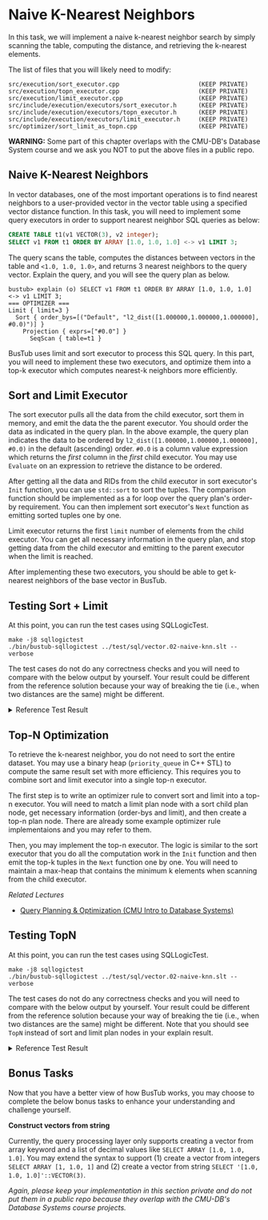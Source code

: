 # Naive K-Nearest Neighbors

In this task, we will implement a naive k-nearest neighbor search by simply scanning the table, computing the distance, and retrieving the k-nearest elements.

The list of files that you will likely need to modify:

```
src/execution/sort_executor.cpp                      (KEEP PRIVATE)
src/execution/topn_executor.cpp                      (KEEP PRIVATE)
src/execution/limit_executor.cpp                     (KEEP PRIVATE)
src/include/execution/executors/sort_executor.h      (KEEP PRIVATE)
src/include/execution/executors/topn_executor.h      (KEEP PRIVATE)
src/include/execution/executors/limit_executor.h     (KEEP PRIVATE)
src/optimizer/sort_limit_as_topn.cpp                 (KEEP PRIVATE)
```

<div class="warning">

**WARNING:** Some part of this chapter overlaps with the CMU-DB's Database System course and we ask you NOT to put the above files in a public repo.

</div>

## Naive K-Nearest Neighbors

In vector databases, one of the most important operations is to find nearest neighbors to a user-provided vector in the vector table using a specified vector distance function. In this task, you will need to implement some query executors in order to support nearest neighbor SQL queries as below:

```sql
CREATE TABLE t1(v1 VECTOR(3), v2 integer);
SELECT v1 FROM t1 ORDER BY ARRAY [1.0, 1.0, 1.0] <-> v1 LIMIT 3;
```

The query scans the table, computes the distances between vectors in the table and `<1.0, 1.0, 1.0>`, and returns 3 nearest neighbors to the query vector. Explain the query, and you will see the query plan as below.

```
bustub> explain (o) SELECT v1 FROM t1 ORDER BY ARRAY [1.0, 1.0, 1.0] <-> v1 LIMIT 3;
=== OPTIMIZER ===
Limit { limit=3 }
  Sort { order_bys=[("Default", "l2_dist([1.000000,1.000000,1.000000], #0.0)")] }
    Projection { exprs=["#0.0"] }
      SeqScan { table=t1 }
```

BusTub uses limit and sort executor to process this SQL query. In this part, you will need to implement these two executors, and optimize them into a top-k executor which computes nearest-k neighbors more efficiently.


## Sort and Limit Executor

The sort executor pulls all the data from the child executor, sort them in memory, and emit the data the the parent executor. You should order the data as indicated in the query plan. In the above example, the query plan indicates the data to be ordered by `l2_dist([1.000000,1.000000,1.000000], #0.0)` in the default (ascending) order. `#0.0` is a column value expression which returns the *first* column in the *first* child executor. You may use `Evaluate` on an expression to retrieve the distance to be ordered.

After getting all the data and RIDs from the child executor in sort executor's `Init` function, you can use `std::sort` to sort the tuples. The comparison function should be implemented as a for loop over the query plan's order-by requirement. You can then implement sort executor's `Next` function as emitting sorted tuples one by one.

Limit executor returns the first `limit` number of elements from the child executor. You can get all necessary information in the query plan, and stop getting data from the child executor and emitting to the parent executor when the limit is reached.

After implementing these two executors, you should be able to get k-nearest neighbors of the base vector in BusTub.

## Testing Sort + Limit

At this point, you can run the test cases using SQLLogicTest.

```
make -j8 sqllogictest
./bin/bustub-sqllogictest ../test/sql/vector.02-naive-knn.slt --verbose
```

The test cases do not do any correctness checks and you will need to compare with the below output by yourself. Your result could be different from the reference solution because your way of breaking the tie (i.e., when two distances are the same) might be different.


<details>

<summary>Reference Test Result</summary>

```
{{#include vector.02-naive-knn.slt.1.ref}}
```

</details>


## Top-N Optimization

To retrieve the k-nearest neighbor, you do not need to sort the entire dataset. You may use a binary heap (`priority_queue` in C++ STL) to compute the same result set with more efficiency. This requires you to combine sort and limit executor into a single top-n executor.

The first step is to write an optimizer rule to convert sort and limit into a top-n executor. You will need to match a limit plan node with a sort child plan node, get necessary information (order-bys and limit), and then create a top-n plan node. There are already some example optimizer rule implementaions and you may refer to them.

Then, you may implement the top-n executor. The logic is similar to the sort executor that you do all the computation work in the `Init` function and then emit the top-k tuples in the `Next` function one by one. You will need to maintain a max-heap that contains the minimum k elements when scanning from the child executor.

*Related Lectures*

* [Query Planning & Optimization (CMU Intro to Database Systems)](https://www.youtube.com/watch?v=ePGPVJCyCAk&list=PLSE8ODhjZXjbj8BMuIrRcacnQh20hmY9g&index=15)

## Testing TopN

At this point, you can run the test cases using SQLLogicTest.

```
make -j8 sqllogictest
./bin/bustub-sqllogictest ../test/sql/vector.02-naive-knn.slt --verbose
```

The test cases do not do any correctness checks and you will need to compare with the below output by yourself. Your result could be different from the reference solution because your way of breaking the tie (i.e., when two distances are the same) might be different. Note that you should see `TopN` instead of sort and limit plan nodes in your explain result.

<details>

<summary>Reference Test Result</summary>

```
{{#include vector.02-naive-knn.slt.2.ref}}
```

</details>

## Bonus Tasks

Now that you have a better view of how BusTub works, you may choose to complete the below bonus tasks to enhance your understanding and challenge yourself.

**Construct vectors from string**

Currently, the query processing layer only supports creating a vector from array keyword and a list of decimal values like `SELECT ARRAY [1.0, 1.0, 1.0]`. You may extend the syntax to support (1) create a vector from integers `SELECT ARRAY [1, 1.0, 1]` and (2) create a vector from string `SELECT '[1.0, 1.0, 1.0]'::VECTOR(3)`.

*Again, please keep your implementation in this section private and do not put them in a public repo because they overlap with the CMU-DB's Database Systems course projects.*
